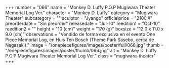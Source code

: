 +++
number = "066"
name = "Monkey D. Luffy P.O.P Mugiwara Theater Memorial Log Ver."
character = "Monkey D. Luffy"
category = "Mugiwara Theater"
subcategory = ""
sculptor = "Jyango"
officialprice = "2100 ¥"
preorderdate = "Sin preorder"
releasedate = "Jul-10"
reedition1 = "Oct-10"
reedition2 = ""
height = "10 (cm)"
weight = "170 (g)"
boxsize = "12.0 x 11.0 x 9.0 (cm)"
observations = "Vendido de forma exclusiva en el evento One Piece Memorial Log, en Huis Ten Bosch (Theme Park Sasebo, cerca de Nagasaki)."
image = "/onepiecefigures/images/poster/full/066.jpg"
thumb = "/onepiecefigures/images/poster/thumb/066.jpg"
alt = "Monkey D. Luffy P.O.P Mugiwara Theater Memorial Log Ver."
class = "mugiwara-theater"
+++
